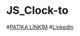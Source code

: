 ﻿# JS_Clock-to
﻿#[PATİKA LİNKİM](https://app.patika.dev/verkillius)
﻿#[Linkedln](https://www.linkedin.com/in/berkecalli/)

 
